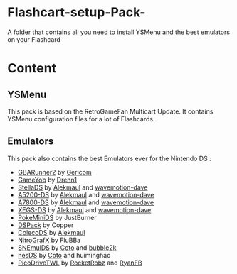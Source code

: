 # Flashcart-setup-Pack-
A folder that contains all you need to install YSMenu and the best emulators on your Flashcard

# Content
## YSMenu 
This pack is based on the RetroGameFan Multicart Update.
It contains YSMenu configuration files for a lot of Flashcards.

## Emulators
This pack also contains the best Emulators ever for the Nintendo DS : 
- [GBARunner2]() by [Gericom](https://github.com/gericom)
- [GameYob]() by [Drenn1](https://github.com/Drenn1)
- [StellaDS]() by [Alekmaul](https://github.com/alekmaul) and [wavemotion-dave](https://github.com/wavemotion-dave)
- [A5200-DS]() by [Alekmaul](https://github.com/alekmaul) and [wavemotion-dave](https://github.com/wavemotion-dave)
- [A7800-DS]() by [Alekmaul](https://github.com/alekmaul) and [wavemotion-dave](https://github.com/wavemotion-dave)
- [XEGS-DS]() by [Alekmaul](https://github.com/alekmaul) and [wavemotion-dave](https://github.com/wavemotion-dave)
- [PokeMiniDS](https://www.gamebrew.org/wiki/PokeMini_DS) by JustBurner
- [DSPack](https://www.gamebrew.org/wiki/DSPack) by Copper
- [ColecoDS](https://www.gamebrew.org/wiki/ColecoDS) by [Alekmaul](https://github.com/alekmaul) 
- [NitroGrafX](https://www.gamebrew.org/wiki/NitroGrafx) by FluBBa
- [SNEmulDS](https://github.com/cotodevel/SnemulDS) by [Coto](https://github.com/cotodevel) and [bubble2k](https://github.com/bubble2k16)
- [nesDS](https://github.com/RocketRobz/NesDS) by [Coto](https://github.com/cotodevel) and huiminghao
- [PicoDriveTWL]() by [RocketRobz](https://github.com/RocketRobz) and [RyanFB](https://github.com/ryanfb)

